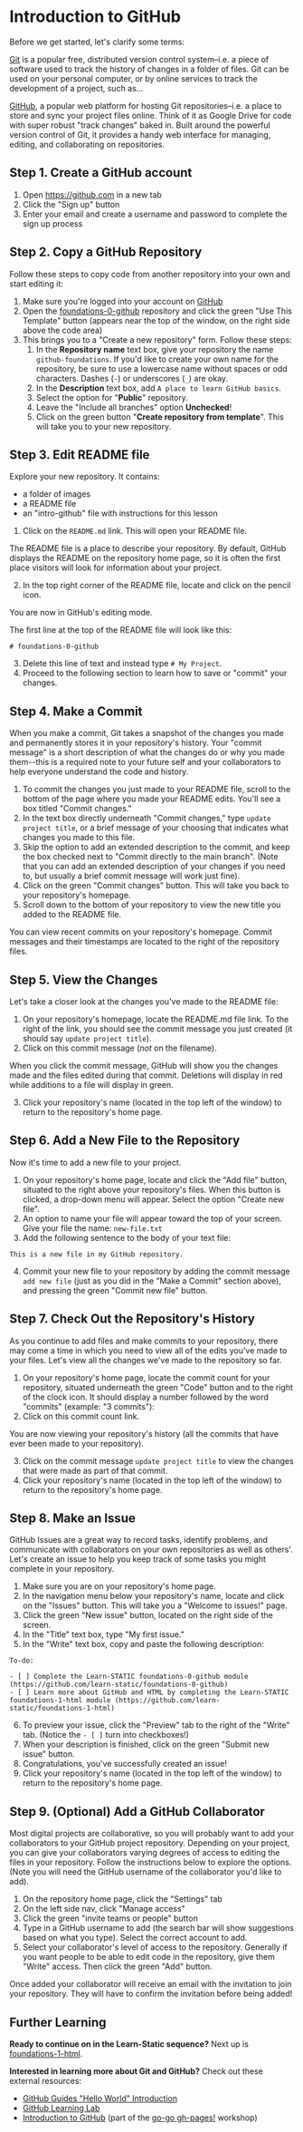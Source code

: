 # Introduction to GitHub

Before we get started, let's clarify some terms:

[Git](https://git-scm.com/) is a popular free, distributed version control system–i.e. a piece of software used to track the history of changes in a folder of files. Git can be used on your personal computer, or by online services to track the development of a project, such as…

[GitHub](https://github.com/), a popular web platform for hosting Git repositories–i.e. a place to store and sync your project files online. Think of it as Google Drive for code with super robust "track changes" baked in. Built around the powerful version control of Git, it provides a handy web interface for managing, editing, and collaborating on repositories.

## Step 1. Create a GitHub account

1. Open <https://github.com> in a new tab
2. Click the "Sign up" button
3. Enter your email and create a username and password to complete the sign up process

## Step 2. Copy a GitHub Repository

Follow these steps to copy code from another repository into your own and start editing it:

1. Make sure you're logged into your account on [GitHub](https://github.com)
2. Open the [foundations-0-github](https://github.com/learn-static/foundations-0-github) repository and click the green "Use This Template" button (appears near the top of the window, on the right side above the code area)
4. This brings you to a "Create a new repository" form. Follow these steps:
    1. In the **Repository name** text box, give your repository the name `github-foundations`. If you'd like to create your own name for the repository, be sure to use a lowercase name without spaces or odd characters. Dashes (`-`) or underscores (`_`) are okay.
    2. In the **Description** text box, add `A place to learn GitHub basics`.
    3. Select the option for "**Public**" repository.
    4. Leave the "Include all branches" option **Unchecked**!
    5. Click on the green button "**Create repository from template**". This will take you to your new repository.

## Step 3. Edit README file

Explore your new repository.
It contains: 
- a folder of images
- a README file
- an "intro-github" file with instructions for this lesson

1. Click on the `README.md` link. This will open your README file.

The README file is a place to describe your repository.
By default, GitHub displays the README on the repository home page, so it is often the first place visitors will look for information about your project.

2. In the top right corner of the README file, locate and click on the pencil icon.

You are now in GitHub's editing mode.

The first line at the top of the README file will look like this:

```
# foundations-0-github

```

3. Delete this line of text and instead type `# My Project`.
4. Proceed to the following section to learn how to save or "commit" your changes.

## Step 4. Make a Commit

When you make a commit, Git takes a snapshot of the changes you made and permanently stores it in your repository's history.
Your "commit message" is a short description of what the changes do or why you made them--this is a required note to your future self and your collaborators to help everyone understand the code and history.

1. To commit the changes you just made to your README file, scroll to the bottom of the page where you made your README edits. You'll see a box titled "Commit changes."
2. In the text box directly underneath "Commit changes," type `update project title`, or a brief message of your choosing that indicates what changes you made to this file.
3. Skip the option to add an extended description to the commit, and keep the box checked next to "Commit directly to the main branch". (Note that you can add an extended description of your changes if you need to, but usually a brief commit message will work just fine).
4. Click on the green "Commit changes" button. This will take you back to your repository's homepage.
5. Scroll down to the bottom of your repository to view the new title you added to the README file.

You can view recent commits on your repository's homepage.
Commit messages and their timestamps are located to the right of the repository files.

## Step 5. View the Changes

Let's take a closer look at the changes you've made to the README file:

1. On your repository's homepage, locate the README.md file link. To the right of the link, you should see the commit message you just created (it should say `update project title`).
2. Click on this commit message (*not* on the filename).

When you click the commit message, GitHub will show you the changes made and the files edited during that commit. 
Deletions will display in red while additions to a file will display in green. 

3. Click your repository's name (located in the top left of the window) to return to the repository's home page.

## Step 6. Add a New File to the Repository

Now it's time to add a new file to your project.

1. On your repository's home page, locate and click the "Add file" button, situated to the right above your repository's files. When this button is clicked, a drop-down menu will appear. Select the option "Create new file".
2. An option to name your file will appear toward the top of your screen. Give your file the name: `new-file.txt`
3. Add the following sentence to the body of your text file:

```
This is a new file in my GitHub repository.

```

4. Commit your new file to your repository by adding the commit message `add new file` (just as you did in the "Make a Commit" section above), and pressing the green "Commit new file" button.

## Step 7. Check Out the Repository's History

As you continue to add files and make commits to your repository, there may come a time in which you need to view all of the edits you've made to your files.
Let's view all the changes we've made to the repository so far.

1. On your repository's home page, locate the commit count for your repository, situated underneath the green "Code" button and to the right of the clock icon. It should display a number followed by the word "commits" (example: "3 commits"): 
2. Click on this commit count link.

You are now viewing your repository's history (all the commits that have ever been made to your repository).

3. Click on the commit message `update project title` to view the changes that were made as part of that commit.
4. Click your repository's name (located in the top left of the window) to return to the repository's home page.

## Step 8. Make an Issue

GitHub Issues are a great way to record tasks, identify problems, and communicate with collaborators on your own repositories as well as others'.
Let's create an issue to help you keep track of some tasks you might complete in your repository.

1. Make sure you are on your repository's home page.
2. In the navigation menu below your repository's name, locate and click on the "Issues" button. This will take you a "Welcome to issues!" page.
3. Click the green "New issue" button, located on the right side of the screen.
4. In the "Title" text box, type "My first issue."
5. In the "Write" text box, copy and paste the following description:

```
To-do:

- [ ] Complete the Learn-STATIC foundations-0-github module (https://github.com/learn-static/foundations-0-github)
- [ ] Learn more about GitHub and HTML by completing the Learn-STATIC foundations-1-html module (https://github.com/learn-static/foundations-1-html)

```

6. To preview your issue, click the "Preview" tab to the right of the "Write" tab. (Notice the `- [ ]` turn into checkboxes!)
7. When your description is finished, click on the green "Submit new issue" button.
8. Congratulations, you've successfully created an issue!
9. Click your repository's name (located in the top left of the window) to return to the repository's home page.

## Step 9. (Optional) Add a GitHub Collaborator

Most digital projects are collaborative, so you will probably want to add your collaborators to your GitHub project repository.
Depending on your project, you can give your collaborators varying degrees of access to editing the files in your repository. 
Follow the instructions below to explore the options.
(Note you will need the GitHub username of the collaborator you'd like to add).

1. On the repository home page, click the "Settings" tab
2. On the left side nav, click "Manage access"
3. Click the green "invite teams or people" button
4. Type in a GitHub username to add (the search bar will show suggestions based on what you type). Select the correct account to add.
5. Select your collaborator's level of access to the repository. Generally if you want people to be able to edit code in the repository, give them "Write" access. Then click the green "Add" button.

Once added your collaborator will receive an email with the invitation to join your repository.
They will have to confirm the invitation before being added!

## Further Learning

**Ready to continue on in the Learn-Static sequence?**
Next up is [foundations-1-html](https://github.com/learn-static/foundations-1-html).

**Interested in learning more about Git and GitHub?**
Check out these external resources:

- [GitHub Guides "Hello World" Introduction](https://guides.github.com/activities/hello-world/)
- [GitHub Learning Lab](https://lab.github.com/)
- [Introduction to GitHub](https://evanwill.github.io/go-go-ghpages-b/content/1-intro.html) (part of the [go-go gh-pages!](https://evanwill.github.io/go-go-ghpages-b/) workshop)